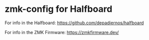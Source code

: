 # zmk-config for Halfboard

For info in the Halfboard: https://github.com/depadiernos/halfboard

For info in the ZMK Firmware: https://zmkfirmware.dev/


